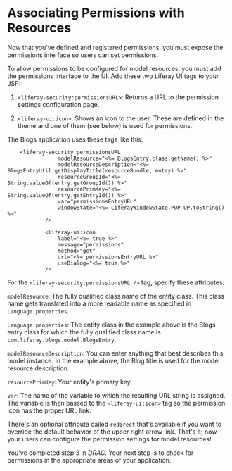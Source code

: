# Associating Permissions with Resources 

Now that you've defined and registered permissions, you must expose the
permissions interface so users can set permissions. 

To allow permissions to be configured for model resources, you must add the
permissions interface to the UI. Add these two Liferay UI tags to your JSP:

1.  `<liferay-security:permissionsURL>`: Returns a URL to the permission
    settings configuration page. 

2.  `<liferay-ui:icon>`: Shows an icon to the user. These are defined in the
    theme and one of them (see below) is used for permissions. 

The Blogs application uses these tags like this: 

        <liferay-security:permissionsURL
                    modelResource="<%= BlogsEntry.class.getName() %>"
                    modelResourceDescription="<%= BlogsEntryUtil.getDisplayTitle(resourceBundle, entry) %>"
                    resourceGroupId="<%= String.valueOf(entry.getGroupId()) %>"
                    resourcePrimKey="<%= String.valueOf(entry.getEntryId()) %>"
                    var="permissionsEntryURL"
                    windowState="<%= LiferayWindowState.POP_UP.toString() %>"
                />

                <liferay-ui:icon
                    label="<%= true %>"
                    message="permissions"
                    method="get"
                    url="<%= permissionsEntryURL %>"
                    useDialog="<%= true %>"
                />

For the `<liferay-security:permissionsURL />` tag, specify these attributes: 

`modelResource`: The fully qualified class name of the entity class. This
class name gets translated into a more readable name as specified in
`Language.properties`. 

`Language.properties`: The entity class in the example above is the Blogs entry
class for which the fully qualified class name is
`com.liferay.blogs.model.BlogsEntry`.

`modelResourceDescription`: You can enter anything that best describes this
model instance. In the example above, the Blog title is used for the model
resource description. 

`resourcePrimKey`: Your entity's primary key. 

`var`: The name of the variable to which the resulting URL string is assigned.
The variable is then passed to the `<liferay-ui:icon>` tag so the permission
icon has the proper URL link.

There's an optional attribute called `redirect` that's available if you want to
override the default behavior of the upper right arrow link. That's it; now your
users can configure the permission settings for model resources! 

You've completed step 3 in *DRAC*. Your next step is to check for permissions in
the appropriate areas of your application. 
